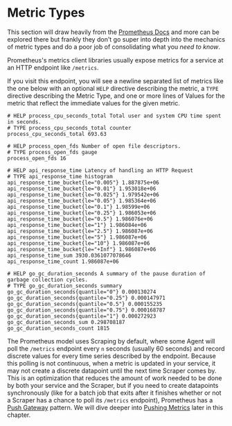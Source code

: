 # Metric Types

This section will draw heavily from the [Prometheus Docs](https://prometheus.io/docs/concepts/metric_types/) and more can be explored there but frankly they don't go super into depth into the mechanics of metric types and do a poor job of consolidating what you _need to know_.

Prometheus's metrics client libraries usually expose metrics for a service at an HTTP endpoint like `/metrics`.

If you visit this endpoint, you will see a newline separated list of metrics like the one below with an optional `HELP` directive describing the metric, a `TYPE` directive describing the Metric Type, and one or more lines of Values for the metric that reflect the immediate values for the given metric.

```
# HELP process_cpu_seconds_total Total user and system CPU time spent in seconds.
# TYPE process_cpu_seconds_total counter
process_cpu_seconds_total 693.63

# HELP process_open_fds Number of open file descriptors.
# TYPE process_open_fds gauge
process_open_fds 16

# HELP api_response_time Latency of handling an HTTP Request
# TYPE api_response_time histogram
api_response_time_bucket{le="0.005"} 1.887875e+06
api_response_time_bucket{le="0.01"} 1.953018e+06
api_response_time_bucket{le="0.025"} 1.979542e+06
api_response_time_bucket{le="0.05"} 1.985364e+06
api_response_time_bucket{le="0.1"} 1.98599e+06
api_response_time_bucket{le="0.25"} 1.986053e+06
api_response_time_bucket{le="0.5"} 1.986076e+06
api_response_time_bucket{le="1"} 1.986084e+06
api_response_time_bucket{le="2.5"} 1.986087e+06
api_response_time_bucket{le="5"} 1.986087e+06
api_response_time_bucket{le="10"} 1.986087e+06
api_response_time_bucket{le="+Inf"} 1.986087e+06
api_response_time_sum 3930.0361077078646
api_response_time_count 1.986087e+06

# HELP go_gc_duration_seconds A summary of the pause duration of garbage collection cycles.
# TYPE go_gc_duration_seconds summary
go_gc_duration_seconds{quantile="0"} 0.000130274
go_gc_duration_seconds{quantile="0.25"} 0.000147971
go_gc_duration_seconds{quantile="0.5"} 0.000155235
go_gc_duration_seconds{quantile="0.75"} 0.000168787
go_gc_duration_seconds{quantile="1"} 0.000272923
go_gc_duration_seconds_sum 0.298708187
go_gc_duration_seconds_count 1815
```

The Prometheus model uses Scraping by default, where some Agent will poll the `/metrics` endpoint every `n` seconds (usually 60 seconds) and record discrete values for every time series described by the endpoint. Because this polling is not continuous, when a metric is updated in your service, it may not create a discrete datapoint until the next time Scraper comes by. This is an optimization that reduces the amount of work needed to be done by both your service and the Scraper, but if you need to create datapoints synchronously (like for a batch job that exits after it finishes whether or not a Scraper has a chance to poll its `/metrics` endpoint), Prometheus has a [Push Gateway](https://prometheus.io/docs/practices/pushing/) pattern. We will dive deeper into [Pushing Metrics](#pushing-metrics) later in this chapter.